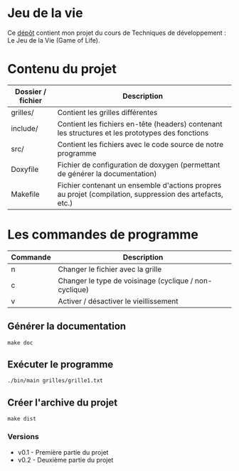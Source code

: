 Jeu de la vie
=============

Ce [dépôt](https://git.unistra.fr/sushko/Jeu_de_la_vie) contient mon projet du cours de Techniques de développement : Le Jeu de la Vie (Game of Life).

# Contenu du projet

| Dossier / fichier | Description |
| ------ | ------ |
| grilles/ | Contient les grilles différentes |
| include/ | Contient les fichiers en-tête (headers) contenant les structures et les prototypes des fonctions |
| src/ | Contient les fichiers avec le code source de notre programme|
| Doxyfile | Fichier de configuration de doxygen (permettant de générer la documentation) |
| Makefile | Fichier contenant un ensemble d'actions propres au projet (compilation, suppression des artefacts, etc.) |

# Les commandes de programme

| Commande | Description |
| ------ | ------ |
| n | Changer le fichier avec la grille |
| c | Changer le type de voisinage (cyclique / non-cyclique) |
| v | Activer / désactiver le vieillissement |

Générer la documentation
------------------------
~~~{.sh}
make doc
~~~

Exécuter le programme
------------------------
~~~{.sh}
./bin/main grilles/grille1.txt
~~~

Créer l'archive du projet
------------------------
~~~{.sh}
make dist
~~~

### Versions
* v0.1 - Première partie du projet
* v0.2 - Deuxième partie du projet
